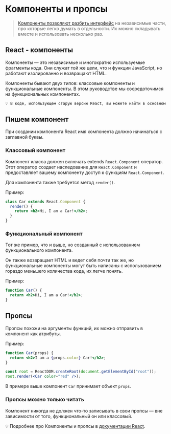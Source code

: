 # Компоненты и пропсы

> [Компоненты позволяют разбить интерфейс](https://ru.reactjs.org/docs/components-and-props.html) на независимые части, про которые легко думать в отдельности. Их можно складывать вместе и использовать несколько раз.

## React - компоненты

Компоненты — это независимые и многократно используемые фрагменты кода. Они служат той же цели, что и функции JavaScript, но работают изолированно и возвращают HTML.

Компоненты бывают двух типов: классовые компоненты и функциональные компоненты. В этом руководстве мы сосредоточимся на функциональных компонентах.

```bash
💡 В коде, использующем старую версию React, вы можете найти в основном используемые компоненты класса. Теперь предлагается использовать функциональные компоненты вместе с хуками, которые были добавлены в React 16.8. Для справки есть необязательный раздел о компонентах класса.
```

## Пишем компонент

При создании компонента React имя компонента должно начинаться с заглавной буквы.

### Классовый компонент

Компонент класса должен включать extends `React.Component` оператор. Этот оператор создает наследование для `React.Component` и предоставляет вашему компоненту доступ к функциям `React.Component`.

Для компонента также требуется метод `render()`.

Пример:

```jsx
class Car extends React.Component {
  render() {
    return <h2>Hi, I am a Car!</h2>;
  }
}
```

### Функциональный компонент

Тот же пример, что и выше, но созданный с использованием функционального компонента.

Он также возвращает HTML и ведет себя почти так же, но функциональные компоненты могут быть написаны с использованием гораздо меньшего количества кода, их легче понять.

Пример:

```jsx
function Car() {
  return <h2>Hi, I am a Car!</h2>;
}
```

## Пропсы

Пропсы похожи на аргументы функций, их можно отправить в компонент как атрибуты.

Пример:

```jsx
function Car(props) {
  return <h2>I am a {props.color} Car!</h2>;
}

const root = ReactDOM.createRoot(document.getElementById("root"));
root.render(<Car color="red" />);
```

В примере выше компонент `Car` принимает объект `props`.

### Пропсы можно только читать

Компонент никогда не должен что-то записывать в свои пропсы — вне зависимости от того, функциональный он или классовый.

💡 Подробнее про Компоненты и пропсы в [документации React](https://ru.reactjs.org/docs/components-and-props.html).
